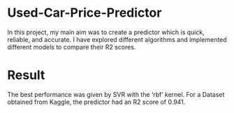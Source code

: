 # Used-Car-Price-Predictor
In this project, my main aim was to create a predictor which is quick, reliable, and accurate. I have explored different algorithms and implemented different models to compare their R2 scores.

# Result
The best performance was given by SVR with the ‘rbf’ kernel. For a Dataset obtained from Kaggle, the predictor had an R2 score of 0.941.
